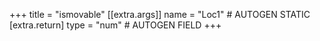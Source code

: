 +++
title = "ismovable"
[[extra.args]]
name = "Loc1" # AUTOGEN STATIC
[extra.return]
type = "num" # AUTOGEN FIELD
+++
